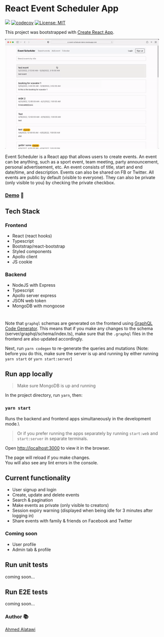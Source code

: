 # React Event Scheduler App

![](https://github.com/AhmedAlatawi/react-event-scheduler/actions/workflows/main.yml/badge.svg)
[![codecov](https://codecov.io/gh/AhmedAlatawi/react-event-scheduler/graph/badge.svg?token=EG9GTUBOUE)](https://codecov.io/gh/AhmedAlatawi/react-event-scheduler)
[![License: MIT](https://img.shields.io/github/license/AhmedAlatawi/react-event-scheduler)](https://github.com/AhmedAlatawi/react-event-scheduler/blob/master/LICENSE)

This project was bootstrapped with [Create React App](https://github.com/facebook/create-react-app).

![](./images/react-event-pic.gif)

Event Scheduler is a React app that allows users to create events. An event can be anything, such as a sport event, team meeting, party announcement, personal advertisement, etc. An event consists of title, start and end date/time, and description. Events can also be shared on FB or Twitter.
All events are public by default (visible to everyone). They can also be private (only visible to you) by checking the private checkbox.

### [Demo](https://react-event-scheduler.vercel.app/) :movie_camera:

## Tech Stack

### Frontend

- React (react hooks)
- Typescript
- Bootstrap/react-bootstrap
- Styled components
- Apollo client
- JS cookie

### Backend

- NodeJS with Express
- Typescript
- Apollo server express
- JSON web token
- MongoDB with mongoose

#

Note that `graphql` schemas are generated on the frontend using [GraphQL Code Generator](https://www.graphql-code-generator.com/docs/getting-started). This means that if you make any changes to the schema (server/graphql/schema/index.ts), make sure that the `.graphql` files in the frontend are also updated accordingly.

Next, run `yarn codegen` to re-generate the queries and mutations (Note: before you do this, make sure the server is up and running by either running `yarn start` or `yarn start:server`)

## Run app locally

> Make sure MongoDB is up and running

In the project directory, run `yarn`, then:

### `yarn start`

Runs the backend and frontend apps simultaneously in the development mode.\

> Or if you prefer running the apps separately by running `start:web` and `start:server` in separate terminals.

Open [http://localhost:3000](http://localhost:3000) to view it in the browser.

The page will reload if you make changes.\
You will also see any lint errors in the console.

## Current functionality

- User signup and login
- Create, update and delete events
- Search & pagination
- Make events as private (only visible to creators)
- Session expiry warning (displayed when being idle for 3 minutes after logging in)
- Share events with family & friends on Facebook and Twitter

### Coming soon

- User profile
- Admin tab & profile

## Run unit tests

coming soon...

## Run E2E tests

coming soon...

### Author :books:

[Ahmed Alatawi](https://github.com/AhmedAlatawi)
